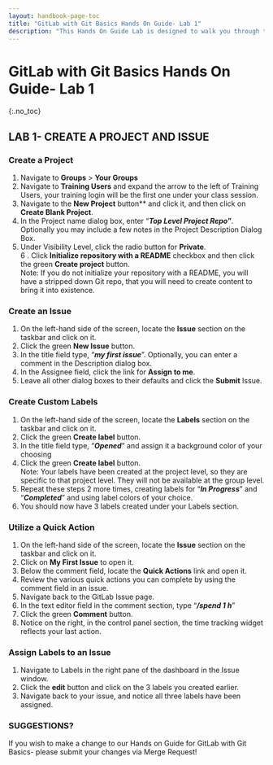 ```yaml
---
layout: handbook-page-toc
title: "GitLab with Git Basics Hands On Guide- Lab 1"
description: "This Hands On Guide Lab is designed to walk you through the lab exercises used in the GitLab with Git Basics course."
---
```

# GitLab with Git Basics Hands On Guide- Lab 1
{:.no_toc}

## LAB 1- CREATE A PROJECT AND ISSUE
### Create a Project
1. Navigate to **Groups** > **Your Groups** 
2. Navigate to **Training Users** and expand the arrow to the left of Training Users, your training login will be the first one under your class session. 
3. Navigate to the **New Project** button** and click it, and then click on **Create Blank Project**.
4. In the Project name dialog box, enter “***Top Level Project Repo*”**.  Optionally you may include a few notes in the Project Description Dialog Box. 
5. Under Visibility Level, click the radio button for **Private**.  
6 . Click **Initialize repository with a README** checkbox and then click the green **Create project** button.  
Note: If you do not initialize your repository with a README, you will have a stripped down Git repo, that you will need to create content to bring it into existence. 

### Create an Issue
1. On the left-hand side of the screen, locate the **Issue** section on the taskbar and click on it.  
2. Click the green **New Issue** button.  
3. In the title field type, “***my first issue***”.  Optionally, you can enter a comment in the Description dialog box.  
4. In the Assignee field, click the link for **Assign to me**. 
5. Leave all other dialog boxes to their defaults and click the **Submit** Issue.

### Create Custom Labels 
1. On the left-hand side of the screen, locate the **Labels** section on the taskbar and click on it.  
2. Click the green **Create label** button.  
3. In the title field type, “***Opened***”  and assign it a background color of your choosing 
4. Click the green **Create label** button.  
Note: Your labels have been created at the project level, so they are specific to that project level. They will not be available at the group level. 
5. Repeat these steps 2 more times, creating labels for “***In Progress***”  and “***Completed***”  and using label colors of your choice. 
6. You should now have 3 labels created under your Labels section.  

### Utilize a Quick Action
1. On the left-hand side of the screen, locate the **Issue** section on the taskbar and click on it.  
2. Click on **My First Issue** to open it.  
3. Below the comment field, locate the **Quick Actions** link and open it.  
4. Review the various quick actions you can complete by using the comment field in an issue.  
5. Navigate back to the GitLab Issue page.  
6. In the text editor field in the comment section, type “***/spend 1 h***” 
7. Click the green **Comment** button.  
8. Notice on the right, in the control panel section, the time tracking widget reflects your last action. 

### Assign Labels to an Issue
1. Navigate to Labels in the right pane of the dashboard in the Issue window.  
2. Click the **edit** button and click on the 3 labels you created earlier.  
3. Navigate back to your issue, and notice all three labels have been assigned. 

### SUGGESTIONS?

If you wish to make a change to our Hands on Guide for GitLab with Git Basics- please submit your changes via Merge Request!

